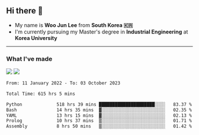 ## Hi there 👋

- My name is **Woo Jun Lee** from **South Korea 🇰🇷**
- I'm currently pursuing my Master's degree in **Industrial Engineering** at **Korea University**

---

### What I've made

<a href="https://share.streamlit.io/tomtom1103/kuiai_hackathon_2022/main/JL_app.py"><img src="https://img.shields.io/badge/Journey Lee-161B22?style=for-the-badge&logo=streamlit&logoColor=FF4B4B"/></a> <a href="https://jeon-100.github.io/Dangzang/"><img src="https://img.shields.io/badge/당신을 위한 장학금, 당장!-161B22?style=for-the-badge&logo=react&logoColor=#61DAFB"/></a>

<!--START_SECTION:waka-->

```txt
From: 11 January 2022 - To: 03 October 2023

Total Time: 615 hrs 5 mins

Python             518 hrs 39 mins █████████████████████░░░░   83.37 %
Bash               14 hrs 35 mins  ▓░░░░░░░░░░░░░░░░░░░░░░░░   02.35 %
YAML               13 hrs 15 mins  ▓░░░░░░░░░░░░░░░░░░░░░░░░   02.13 %
Prolog             10 hrs 37 mins  ▒░░░░░░░░░░░░░░░░░░░░░░░░   01.71 %
Assembly           8 hrs 50 mins   ▒░░░░░░░░░░░░░░░░░░░░░░░░   01.42 %
```

<!--END_SECTION:waka-->
